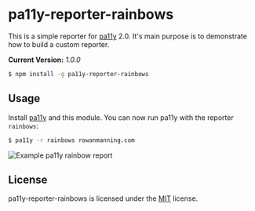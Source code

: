
pa11y-reporter-rainbows
=======================

This is a simple reporter for [pa11y][pa11y] 2.0. It's main purpose is to demonstrate how to build a custom reporter.

**Current Version:** *1.0.0*

```sh
$ npm install -g pa11y-reporter-rainbows
```


Usage
-----

Install [pa11y][pa11y] and this module. You can now run pa11y with the reporter `rainbows`:

```sh
$ pa11y -r rainbows rowanmanning.com
```

![Example pa11y rainbow report](https://raw.github.com/rowanmanning/pa11y-reporter-rainbows/img/pa11y-reporter-rainbows-usage.png)


License
-------

pa11y-reporter-rainbows is licensed under the [MIT][mit] license.



[pa11y]: https://github.com/nature/pa11y
[mit]: http://opensource.org/licenses/mit-license.php
